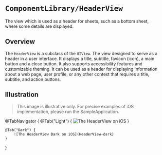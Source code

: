 # ``ComponentLibrary/HeaderView``

The view which is used as a header for sheets, such as a bottom sheet, where some details are displayed.

## Overview

The `HeaderView` is a subclass of the `UIView`. The view designed to serve as a header in a user interface. It displays a title, subtitle, favicon (icon), a main button and a close button. It also supports accessibility features and customizable theming. It can be used as a header for displaying information about a web page, user profile, or any other context that requires a title, subtitle, and action buttons.

## Illustration

> This image is illustrative only. For precise examples of iOS implementation, please run the SampleApplication.

@TabNavigator {
    @Tab("Light") {
        ![The HeaderView on iOS](HeaderView)
    }
    
    @Tab("Dark") {
        ![The HeaderView Dark on iOS](HeaderView-dark)
    }
}
